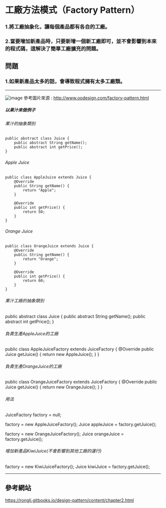 # 工廠方法模式（Factory Pattern）

### 1.將工廠抽象化，讓每個產品都有各自的工廠。
### 2.當要增加新產品時，只要新增一個新工廠即可，並不會影響到本來的程式碼，這解決了簡單工廠擴充的問題。

## 問題
### 1.如果新產品太多的話，會導致程式擁有太多工廠類。
--------------------------------------
![image](https://github.com/kunmingLiu/MyPicture/blob/master/factory%20method.png)
參考圖片來源 : http://www.oodesign.com/factory-pattern.html

##### 以果汁來做例子
###### 果汁的抽象類別
    public abstract class Juice {
        public abstract String getName();
        public abstract int getPrice();
    }

###### Apple Juice
    public class AppleJuice extends Juice {
        @Override
        public String getName() {
            return "Apple";
        }

        @Override
        public int getPrice() {
            return 50;
        }
    }

###### Orange Juice
    public class OrangeJuice extends Juice {
        @Override
        public String getName() {
            return "Orange";
        }
    
        @Override
        public int getPrice() {
            return 60;
        }
    }

###### 果汁工廠的抽象類別
  public abstract class Juice {
      public abstract String getName();
      public abstract int getPrice();
  }

###### 負責生產AppleJuice的工廠
  public class AppleJuiceFactory extends JuiceFactory {
      @Override
      public Juice getJuice() {
          return new AppleJuice();
      }
  }

###### 負責生產OrangeJuice的工廠
  public class OrangeJuiceFactory extends JuiceFactory {
      @Override
      public Juice getJuice() {
          return new OrangeJuice();
      }
  }

###### 用法
  JuiceFactory factory = null;

  factory = new AppleJuiceFactory();
  Juice appleJuice = factory.getJuice();

  factory = new OrangeJuiceFactory();
  Juice orangeJuice = factory.getJuice();

###### 增加新產品KiwiJuice(不會影響到其他工廠的運行)
  factory = new KiwiJuiceFactory();
  Juice kiwiJuice = factory.getJuice();          

    
------------------------------------
##  參考網站

https://rongli.gitbooks.io/design-pattern/content/chapter2.html
